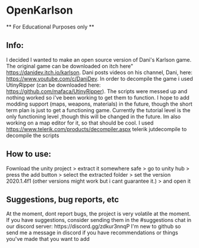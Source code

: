 # OpenKarlson
** For Educational Purposes only **

<h2> Info: </h2>

I decided I wanted to make an open source version of Dani's Karlson game. The original game can be downloaded on itch here" https://danidev.itch.io/karlson. Dani posts videos on his channel, Dani, here: https://www.youtube.com/c/DaniDev. In order to decompile the game i used UtinyRipper (can be downloaded here: https://github.com/mafaca/UtinyRipper). The scripts were messed up and nothing worked so i've been working to get them to function. I hope to add modding support (maps, weapons, materials) in the future, though the short term plan is just to get a functioning game. Currently the tutorial level is the only functioning level ,though this will be changed in the future. Im also working on a map editor for it, so that should be cool.
I used https://www.telerik.com/products/decompiler.aspx telerik jutdecompile to decompile the scripts
<h2> How to use: </h2>
Fownload the unity project > extract it somewhere safe > go to unity hub > press the add button > select the extracted folder > set the version 2020.1.4f1 (other versions might work but i cant guarantee it.) > and open it

<h2> Suggestions, bug reports, etc </h2>
At the moment, dont report bugs, the project is very volatile at the moment. 
If you have suggestions, consider sending them in the #suggestions chat in our discord server: https://discord.gg/zdkur3nnqP
I'm new to github so send me a message in discord if you have recommendations or things you've made that you want to add

